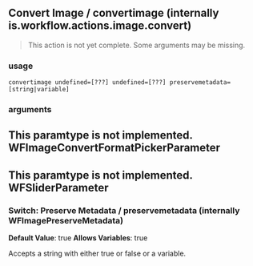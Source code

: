 
## Convert Image / convertimage (internally is.workflow.actions.image.convert)

> This action is not yet complete. Some arguments may be missing.


### usage
`convertimage undefined=[???] undefined=[???] preservemetadata=[string|variable]`

### arguments
This paramtype is not implemented. WFImageConvertFormatPickerParameter
---
This paramtype is not implemented. WFSliderParameter
---
### Switch: Preserve Metadata / preservemetadata (internally WFImagePreserveMetadata)
**Default Value**: true
**Allows Variables**: true


Accepts a string with either true or false
or a variable.

